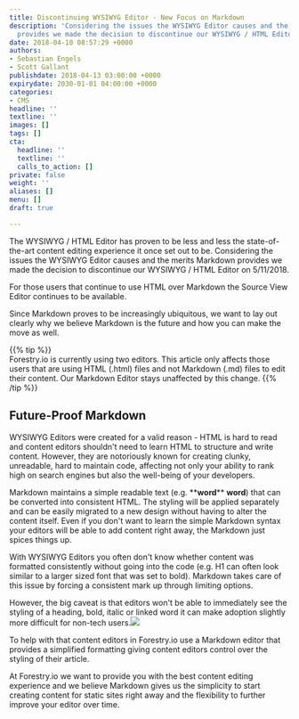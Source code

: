 ```yaml
---
title: Discontinuing WYSIWYG Editor - New Focus on Markdown
description: 'Considering the issues the WYSIWYG Editor causes and the merits Markdown
  provides we made the decision to discontinue our WYSIWYG / HTML Editor on 5/11/2018. '
date: 2018-04-10 08:57:29 +0000
authors:
- Sebastian Engels
- Scott Gallant
publishdate: 2018-04-13 03:00:00 +0000
expirydate: 2030-01-01 04:00:00 +0000
categories:
- CMS
headline: ''
textline: ''
images: []
tags: []
cta:
  headline: ''
  textline: ''
  calls_to_action: []
private: false
weight: ''
aliases: []
menu: []
draft: true

---
```

The WYSIWYG / HTML Editor has proven to be less and less the state-of-the-art content editing experience it once set out to be. Considering the issues the WYSIWYG Editor causes and the merits Markdown provides we made the decision to discontinue our WYSIWYG / HTML Editor on 5/11/2018.

For those users that continue to use HTML over Markdown the Source View Editor continues to be available.

Since Markdown proves to be increasingly ubiquitous, we want to lay out clearly why we believe Markdown is the future and how you can make the move as well.

{{% tip %}}  
Forestry.io is currently using two editors. This article only affects those users that are using HTML (.html) files and not Markdown (.md) files to edit their content. Our Markdown Editor stays unaffected by this change.
{{% /tip %}}

## Future-Proof Markdown

WYSIWYG Editors were created for a valid reason - HTML is hard to read and content editors shouldn't need to learn HTML to structure and write content. However, they are notoriously known for creating clunky, unreadable, hard to maintain code, affecting not only your ability to rank high on search engines but also the well-being of your developers.

Markdown maintains a simple readable text (e.g. \*\***word**\*\* __word__) that can be converted into consistent HTML. The styling will be applied separately and can be easily migrated to a new design without having to alter the content itself. Even if you don't want to learn the simple Markdown syntax your editors will be able to add content right away, the Markdown just spices things up.

With WYSIWYG Editors you often don't know whether content was formatted consistently without going into the code (e.g. H1 can often look similar to a larger sized font that was set to bold). Markdown takes care of this issue by forcing a consistent mark up through limiting options.

However, the big caveat is that editors won't be able to immediately see the styling of a heading, bold, italic or linked word it can make adoption slightly more difficult for non-tech users.![](/uploads/2018/04/Markdown-Editor.png)

To help with that content editors in Forestry.io use a Markdown editor that provides a simplified formatting giving content editors control over the styling of their article.

At Forestry.io we want to provide you with the best content editing experience and we believe Markdown gives us the simplicity to start creating content for static sites right away and the flexibility to further improve your editor over time.